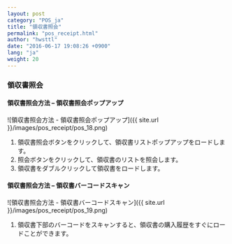 ```yaml
---
layout: post
category: "POS_ja"
title: "領収書照会"
permalink: "pos_receipt.html"
author: "hwsttl"
date: "2016-06-17 19:08:26 +0900"
lang: "ja"
weight: 20
---
```


### <i class="fa fa-search" markdown="1"></i> 領収書照会

#### <i class="fa fa-search" markdown="1"></i> 領収書照会方法 – 領収書照会ポップアップ
![領収書照会方法 - 領収書照会ポップアップ]({{ site.url }}/images/pos_receipt/pos_18.png)

1. 領収書照会ボタンをクリックして、領収書リストポップアップをロードします。
1. 照会ボタンをクリックして、領収書のリストを照会します。
1. 領収書をダブルクリックして領収書をロードします。

#### <i class="fa fa-barcode" markdown="1"></i> 領収書照会方法 – 領収書バーコードスキャン
![領収書照会方法 - 領収書バーコードスキャン]({{ site.url }}/images/pos_receipt/pos_19.png)

1. 領収書下部のバーコードをスキャンすると、領収書の購入履歴をすぐにロードことができます。
